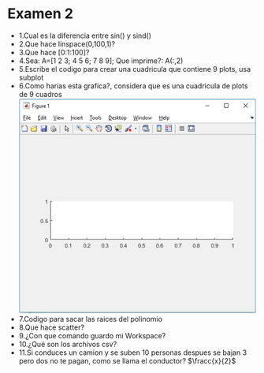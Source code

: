 # Examen 2

* 1.Cual es la diferencia entre sin() y sind()
* 2.Que hace linspace(0,100,1)?
* 3.Que hace [0:1:100]?
* 4.Sea:  A=[1 2 3;  4 5 6; 7 8 9]; Que imprime?: A(:,2)
* 5.Escribe el codigo para crear una cuadricula que contiene 9 plots, usa subplot
* 6.Como harias esta grafica?, considera que es una cuadricula de plots de 9 cuadros
![Grafica 1](g11.png)
* 7.Codigo para sacar las raices del polinomio 
* 8.Que hace scatter?
* 9.¿Con que comando guardo mi Workspace?
* 10.¿Qué son los archivos csv?
* 11.Si conduces un camion y se suben 10 personas despues se bajan 3 pero dos no te pagan, como se llama el conductor?
$\fracc{x}{2}$